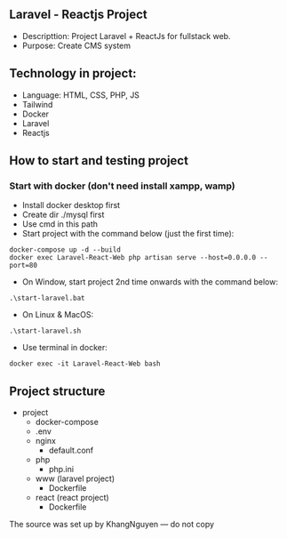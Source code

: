 ## Laravel - Reactjs Project 
- Descripttion: Project Laravel + ReactJs for fullstack web.
- Purpose: Create CMS system

## Technology in project:
- Language: HTML, CSS, PHP, JS
- Tailwind
- Docker
- Laravel
- Reactjs

## How to start and testing project
### Start with docker (don't need install xampp, wamp)
- Install docker desktop first
- Create dir ./mysql first
- Use cmd in this path
- Start project with the command below (just the first time): 
```
docker-compose up -d --build
docker exec Laravel-React-Web php artisan serve --host=0.0.0.0 --port=80
```
- On Window, start project 2nd time onwards with the command below:
```
.\start-laravel.bat
```
- On Linux & MacOS:
```
.\start-laravel.sh
```
- Use terminal in docker:
```
docker exec -it Laravel-React-Web bash
```

## Project structure 
- project
    - docker-compose
    - .env
    - nginx
        + default.conf
    - php
        + php.ini
    - www (laravel project) 
        + Dockerfile
    - react (react project) 
        + Dockerfile

The source was set up by KhangNguyen — do not copy